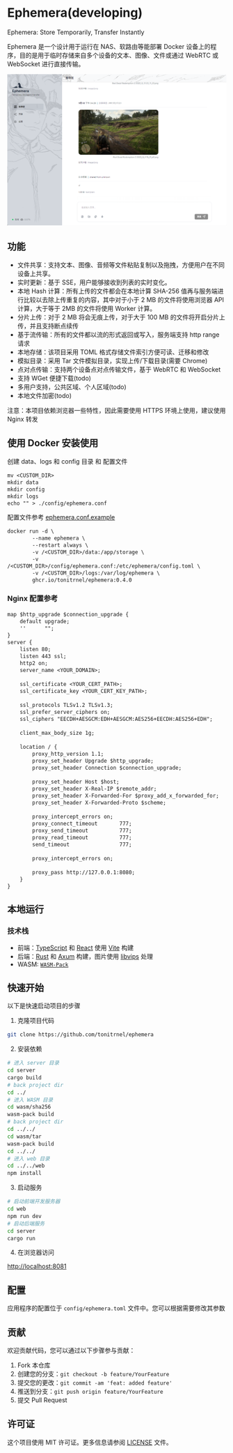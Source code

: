 # Ephemera(developing)

Ephemera: Store Temporarily, Transfer Instantly

Ephemera 是一个设计用于运行在 NAS、软路由等能部署 Docker 设备上的程序，目的是⽤于临时存储来自多个设备的⽂本、图像、⽂件或通过 WebRTC 或 WebSocket 进行直接传输。

![screenshots](./docs/new-screenshot.png)

## 功能

- 文件共享：支持文本、图像、音频等文件粘贴复制以及拖拽，方便用户在不同设备上共享。
- 实时更新：基于 SSE，用户能够接收到列表的实时变化。
- 本地 Hash 计算：所有上传的文件都会在本地计算 SHA-256 值再与服务端进行比较以去除上传重复的内容，其中对于小于 2 MB
  的文件将使用浏览器 API 计算，大于等于 2MB 的文件将使用 Worker 计算。
- 分片上传：对于 2 MB 将会无痕上传，对于大于 100 MB 的文件将开启分片上传，并且支持断点续传
- 基于流传输：所有的文件都以流的形式返回或写入，服务端支持 http range 请求
- 本地存储：该项目采用 TOML 格式存储文件索引方便可读、迁移和修改
- 模拟目录：采用 Tar 文件模拟目录，实现上传/下载目录(需要 Chrome)
- 点对点传输：支持两个设备点对点传输文件，基于 WebRTC 和 WebSocket
- 支持 WGet 便捷下载(todo)
- 多用户支持，公共区域、个人区域(todo)
- 本地文件加密(todo)

注意：本项目依赖浏览器一些特性，因此需要使用 HTTPS 环境上使用，建议使用 Nginx 转发

## 使用 Docker 安装使用

创建 data、logs 和 config 目录 和 配置文件

```shell
mv <CUSTOM_DIR>
mkdir data
mkdir config
mkdir logs
echo "" > ./config/ephemera.conf
```

配置文件参考 [ephemera.conf.example](./config/ephemera.conf.example)

```shell
docker run -d \
        --name ephemera \
        --restart always \
        -v /<CUSTOM_DIR>/data:/app/storage \
        -v /<CUSTOM_DIR>/config/ephemera.conf:/etc/ephemera/config.toml \
        -v /<CUSTOM_DIR>/logs:/var/log/ephemera \
        ghcr.io/tonitrnel/ephemera:0.4.0
```

### Nginx 配置参考

```text
map $http_upgrade $connection_upgrade {
    default upgrade;
    ''      "";
}
server {
    listen 80;
    listen 443 ssl;
    http2 on;
    server_name <YOUR_DOMAIN>;

    ssl_certificate <YOUR_CERT_PATH>;
    ssl_certificate_key <YOUR_CERT_KEY_PATH>;

    ssl_protocols TLSv1.2 TLSv1.3;
    ssl_prefer_server_ciphers on;
    ssl_ciphers "EECDH+AESGCM:EDH+AESGCM:AES256+EECDH:AES256+EDH";

    client_max_body_size 1g;

    location / {
        proxy_http_version 1.1;
        proxy_set_header Upgrade $http_upgrade;
        proxy_set_header Connection $connection_upgrade;
        
        proxy_set_header Host $host;
        proxy_set_header X-Real-IP $remote_addr;
        proxy_set_header X-Forwarded-For $proxy_add_x_forwarded_for;
        proxy_set_header X-Forwarded-Proto $scheme;
        
        proxy_intercept_errors on;
        proxy_connect_timeout       777;
        proxy_send_timeout          777;
        proxy_read_timeout          777;
        send_timeout                777;
        
        proxy_intercept_errors on;
        
        proxy_pass http://127.0.0.1:8080;
    }
}
```

## 本地运行

### 技术栈

- 前端：[TypeScript](https://www.typescriptlang.org/) 和 [React](https://react.dev/) 使用 [Vite](https://vitejs.dev) 构建
- 后端：[Rust](https://www.rust-lang.org/) 和 [Axum](https://github.com/tokio-rs/axum) 构建，图片使用 [libvips](https://github.com/libvips/libvips) 处理
- WASM: [`WASM-Pack`](https://rustwasm.github.io/wasm-pack)

## 快速开始

以下是快速启动项目的步骤

1. 克隆项目代码

```bash
git clone https://github.com/tonitrnel/ephemera
```

2. 安装依赖

```bash
# 进入 server 目录
cd server
cargo build
# back project dir
cd ../
# 进入 WASM 目录
cd wasm/sha256
wasm-pack build
# back project dir
cd ../../ 
cd wasm/tar
wasm-pack build
cd ../../
# 进入 web 目录
cd ../../web
npm install
```

3. 启动服务

```bash
# 启动前端开发服务器
cd web
npm run dev
# 启动后端服务
cd server
cargo run
```

4. 在浏览器访问

[http://localhost:8081](http://localhost:8081)

## 配置

应用程序的配置位于 `config/ephemera.toml` 文件中。您可以根据需要修改其参数

## 贡献

欢迎贡献代码，您可以通过以下步骤参与贡献：

1. Fork 本仓库
2. 创建您的分支：`git checkout -b feature/YourFeature`
3. 提交您的更改：`git commit -am 'feat: added feature'`
4. 推送到分支：`git push origin feature/YourFeature`
5. 提交 Pull Request

## 许可证

这个项目使用 MIT 许可证。更多信息请参阅 [LICENSE](LICENSE) 文件。
